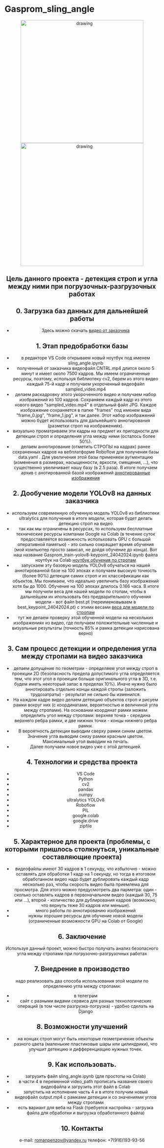 # Gasprom_sling_angle
<center> <img src = https://stavropol.termaxpanel.ru/wa-data/public/photos/79/09/979/979.1080.png alt="drawing" style="width:400px;">
<center> <img src = https://static.tildacdn.com/tild3930-3834-4530-a365-656331396337/mfti.png alt="drawing" style="width:400px;">

## Цель данного проекта - детекция строп и угла между ними при погрузочных-разгрузочных работах 

## 0. Загрузка баз данных для дальнейшей работы
* Здесь можно скачать [видео от заказчика](https://drive.google.com/file/d/1snD7mVoE1mqoifNw-IFdgtk39iNDrh2B/view?usp=sharing "видео от заказчика")

## 1. Этап предобработки базы
* в редакторе VS Code открываем новый ноутбук под именем sling_angle.ipynb
* полученный от заказчика видеофайл CNTRL.mp4 длится около 5 минут и имеет около 7500 кадров. Мы имеем ограниченные ресурсы, поэтому, используя библиотеку cv2, берем из этого видео каждый 75-й кадр и получаем укороченный видеофайл sampled_video.mp4
* делаем раскадровку этого укороченного видео и получаем набор изображений из 100 кадров. Сохраняем каждый кадр из этого нового видео "sampled_video.mp4" в отдельный файл JPG. Каждое изображение сохраняется в папке "frames" под именем вида "frame_0.jpg", "frame_1.jpg", и так далее. Этот набор изображений можно будет использовать для дальнейшего аннотирования (разметки строп на изображениях).
* визуально проматриваем эти кадры на предмет их пригодности для детекции строп и определения угла между ними (осталось более 50%).
* делаем аннотирование (отметить СТРОПЫ на кадрах) ранее сохраненных кадров на вебплатформе Roboflow для получения базы data.yaml . Для увеличения этой базы применяем аугментацию (изменения в размерах, насыщенности, яркости, смещения, ...), что существенно увеличивает нашу базу (в 2.5 раза). В итоге получаем архив с анотированной базой изображений [аннотированные изображения](https://drive.google.com/file/d/1slw0ZA8pRTDywD_s0uub0SC4xit6VlVu/view?usp=sharing "аннотированные изображения")

## 2. Дообучение модели YOLOv8 на данных заказчика
* используем современную обученную модель YOLOv8 из библиотеки ultralytics для получения в итоге модели, которая будет делать детекцию строп на видео
* так как мы ограничены в ресурсах, то используем бесплатные технические ресурсы компании Google на Colab (в течение суток предоставляется возможность испольховать GPU с большой оперативной памятью) - это сильно сокращает время обучения (мой компьютер просто зависал, не дойдя обучение до конца). Вот наш название Gasprom_train-yolov8-keypoint_24042024.ipynb файла ноутбук на Colab [ноутбук обучения по стропам](https://colab.research.google.com/drive/1BsBdWl90nMd1-s8Gt7CdCm8ZKIIJj6Dj?usp=sharing "ноутбук обучения по стропам") 
* запускаем эту базовую модель YOLOv8 обучаться на нашей аннотированной базе на 100 эпохах и получаем высокую точность (более 90%) детекции самих строп и их классификации как объектов. Мы понимаем, что идеально увеличить базу изображений хотя бы до 1000. Обучение на 100 эпохах длилось 0.166 часа. В итоге мы получили веса для нашей модели по стопам, чтобы в дальнейшем их ипользовать без предварительного обучения модели - вот файл best.pt (переименовываем в best_keypoint_24042024.pt) с этими весами [веса для модели по стропам](https://drive.google.com/file/d/1LRT1B9FksO6UWzWXmGMA5gbzQgnxqt3f/view?usp=sharing "веса для модели по стропам")
* тут же делаем проверку этой обученной модели на нескольких изображениях из видео, где получаем положительные численные и визуальные результаты (точность 85% и рамка детекции нарисована верно)

## 3. Сам процесс детекции и определения угла между стропами на видео заказчика
* делаем допущение по геометрии - определяем угол между строп в проекции 2D (безопасность предела допустимого угла определяется тем, что этот угол в проекции больше оригинального угла в 3D, т.е. будем иметь некоторый запас в пределах 10%). Иначе нужно было аннотировать отдельно концы каждой стропы (заложить трудозатраты) - результат не сильно бы изменился.
* На каждом кадре видео делаем детекцию объектов строп и рисуем рамки вокруг них (с координатами, вероятностью и величиной угла между стропами). На основании координат рамки можем определить угол между стропами: верхняя точка - середина верхнего ребра рамки, и две нижних точки - концы нижнего ребра рамки.
* В вероятность детекции выводим сверху рамки синим цветом. Значение угла выводим снизу рамки красным цветом. Максимальный угол выводим на печать.
* Далее получаем новое видео уже с этой детекцией.
</left>

## 4. Технологии и средства проекта
* VS Code
* Python
* cv2
* pandas
* numpy
* ultralytics YOLOv8
* Roboflow
* PIL
* google.colab
* google.drive
* zipfile

## 5. Характерное для проекта (проблемы, с которыми пришлось столкнуться, уникальные составляющие проекта)
* видеофайлы имеют 30 кадров в 1 секунду, что избыточно - можно оставлять для обработки 1 кадр на 1 секунду, но тогда в итоговом обработанном видео надо будет дублировать каждый кадр несколько раз, чтобы скорость видео была приемлема для просмотра. Для этого можно предусмотреть два парметра: один - сколько оставлять кадров в первоначальном видео (каждый 30, 75 или ...), второй - количество для дублирования кадров (возможно, что вернуть теже 30 кадров или меньше).
* много работы по аннотированию изображений
* нужны хорошие ресурсы для обучение новой модели (ограниченные возможности GPU на Colab от Google)

## 6. Заключение
Используя данный проект, можно быстро получать анализ безопасного угла между стропами при погрузочно-разгрузочных работах

## 7. Внедрение в производство
надо реализовать два способа использования этой модели по определению угла между стропами:
* в телеграм
* сайт с разными видами сервиса для разных технологических операций (в том числе разгрузка-погрузка) - удобно сделать на Django

## 8. Возможности улучшений
* на концах строп могут быть некоторые геометричекие объекты разного цвета (маленькие пластиковые шары или цилиндрики), что улучшит детекцию и дифференциацию нужных точек.

## 9. Как использовать.
* загрузить файл sling_angle.ipynb (для простоты на Colab)
* в части 4 в переменной video_path прописать название своего видеофайла и загрузить этот файл в Colab
* запустить на исполнение часть 4 и в итоге получим новый видеофайл output.mp4 с рамками детекции и со значениями углов между стропами
* есть вариант для веба на Flask (требуется настройка - загрузка файла для обработки и выгрузка обработанного файла)

## 10. Контакты
e-mail: romanpenzov@yandex.ru
телефон: +7(916)193-93-56